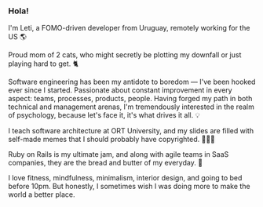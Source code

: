 ### Hola!

I'm Leti, a FOMO-driven developer from Uruguay, remotely working for the US 🌎  

Proud mom of 2 cats, who might secretly be plotting my downfall or just playing hard to get. 🐈

Software engineering has been my antidote to boredom — I've been hooked ever since I started. Passionate about constant improvement in every aspect: teams, processes, products, people. Having forged my path in both technical and management arenas, I'm tremendously interested in the realm of psychology, because let's face it, it's what drives it all. 💡

I teach software architecture at ORT University, and my slides are filled with self-made memes that I should probably have copyrighted. 👩🏼‍🏫

Ruby on Rails is my ultimate jam, and along with agile teams in SaaS companies, they are the bread and butter of my everyday. 💞

I love fitness, mindfulness, minimalism, interior design, and going to bed before 10pm. But honestly, I sometimes wish I was doing more to make the world a better place. 

<!--

---

### :fire: My Stats :

[![GitHub Streak](http://github-readme-streak-stats.herokuapp.com?user=letiesperon&theme=dark&background=ffffff)](https://git.io/streak-stats)

![GitHub stats](https://github-readme-stats.vercel.app/api?username=letiesperon&show_icons=true&theme=radical)

[![Top Langs](https://github-readme-stats.vercel.app/api/top-langs/?username=letiesperon&layout=compact&theme=vision-friendly-dark)](https://github.com/anuraghazra/github-readme-stats)



-->
